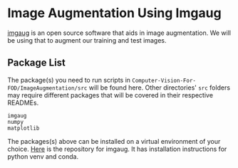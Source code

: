 # Image Augmentation Using Imgaug<br>

[imgaug](https://github.com/aleju/imgaug?tab=readme-ov-file) is an open source software that aids in image augmentation. We will be using that to augment our training and test images.<br>

## Package List<br>

The package(s) you need to run scripts in `Computer-Vision-For-FOD/ImageAugmentation/src` will be found here. Other directories' `src` folders may require different packages that will be covered in their respective READMEs.<br>
```
imgaug
numpy
matplotlib
```

The packages(s) above can be installed on a virtual environment of your choice. [Here](https://github.com/aleju/imgaug?tab=readme-ov-file) is the repository for imgaug. It has installation instructions for python venv and conda. 